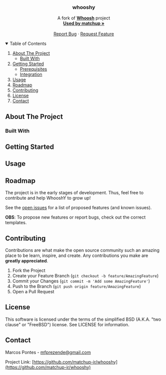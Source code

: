 <!-- PROJECT LOGO -->
<br />
<p align="center">

<h3 align="center">whooshy</h3>

  <p align="center">
    A fork of <a href="https://github.com/mchaput/whoosh"><strong>Whoosh</strong></a> project
    <br />
    <a href="https://matchup.ufop.br/"><strong>Used by matchup »</strong></a>
    <br />
    <br />
    <a href="https://github.com/matchup-ir/whooshy/issues">Report Bug</a>
    ·
    <a href="https://github.com/matchup-ir/whooshy/issues">Request Feature</a>
  </p>
</p>



<!-- TABLE OF CONTENTS -->
<details open="open">
  <summary>Table of Contents</summary>
  <ol>
    <li>
      <a href="#about-the-project">About The Project</a>
      <ul>
        <li><a href="#built-with">Built With</a></li>
      </ul>
    </li>
    <li>
      <a href="#getting-started">Getting Started</a>
      <ul>
        <li><a href="#prerequisites">Prerequisites</a></li>
        <li><a href="#integration">Integration</a></li>
      </ul>
    </li>
    <li><a href="#usage">Usage</a></li>
    <li><a href="#roadmap">Roadmap</a></li>
    <li><a href="#contributing">Contributing</a></li>
    <li><a href="#license">License</a></li>
    <li><a href="#contact">Contact</a></li>
  </ol>
</details>



<!-- ABOUT THE PROJECT -->
## About The Project

### Built With

## Getting Started

## Usage


## Roadmap

The project is in the early stages of development. Thus, feel free to contribute and help WhooshY to grow up!

See the [open issues](https://github.com/matchup-ir/whooshy/issues) for a list of proposed features (and known issues).

**OBS**: To propose new features or report bugs, check out the correct templates.

<!-- CONTRIBUTING -->
## Contributing

Contributions are what make the open source community such an amazing place to be learn, inspire, and create. Any contributions you make are **greatly appreciated**.

1. Fork the Project
2. Create your Feature Branch (`git checkout -b feature/AmazingFeature`)
3. Commit your Changes (`git commit -m 'Add some AmazingFeature'`)
4. Push to the Branch (`git push origin feature/AmazingFeature`)
5. Open a Pull Request

<!-- LICENSE -->
## License

This software is licensed under the terms of the simplified BSD (A.K.A. "two clause" or "FreeBSD") license. See LICENSE for information.

<!-- CONTACT -->
## Contact

Marcos Pontes - mfprezende@gmail.com

Project Link: [https://github.com/matchup-ir/whooshy](https://github.com/matchup-ir/whooshy)
